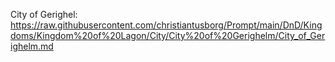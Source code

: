 City of Gerighel: https://raw.githubusercontent.com/christiantusborg/Prompt/main/DnD/Kingdoms/Kingdom%20of%20Lagon/City/City%20of%20Gerighelm/City_of_Gerighelm.md